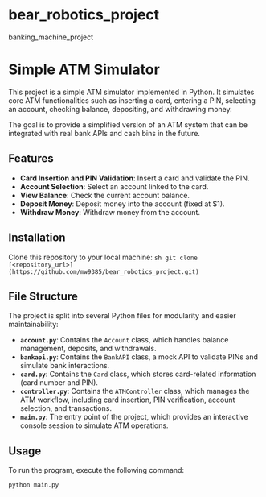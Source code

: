 # bear_robotics_project
banking_machine_project

# Simple ATM Simulator

This project is a simple ATM simulator implemented in Python. It simulates core ATM functionalities such as inserting a card, entering a PIN, selecting an account, checking balance, depositing, and withdrawing money.

The goal is to provide a simplified version of an ATM system that can be integrated with real bank APIs and cash bins in the future.

## Features
- **Card Insertion and PIN Validation**: Insert a card and validate the PIN.
- **Account Selection**: Select an account linked to the card.
- **View Balance**: Check the current account balance.
- **Deposit Money**: Deposit money into the account (fixed at $1).
- **Withdraw Money**: Withdraw money from the account.

## Installation

Clone this repository to your local machine:
    ```sh
    git clone [<repository_url>](https://github.com/mw9385/bear_robotics_project.git)
    ```

## File Structure

The project is split into several Python files for modularity and easier maintainability:

- **`account.py`**: Contains the `Account` class, which handles balance management, deposits, and withdrawals.
- **`bankapi.py`**: Contains the `BankAPI` class, a mock API to validate PINs and simulate bank interactions.
- **`card.py`**: Contains the `Card` class, which stores card-related information (card number and PIN).
- **`controller.py`**: Contains the `ATMController` class, which manages the ATM workflow, including card insertion, PIN verification, account selection, and transactions.
- **`main.py`**: The entry point of the project, which provides an interactive console session to simulate ATM operations.

## Usage

To run the program, execute the following command:

```sh
python main.py

